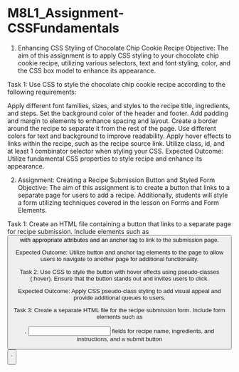# M8L1_Assignment-CSSFundamentals

1.  Enhancing CSS Styling of Chocolate Chip Cookie Recipe
Objective: The aim of this assignment is to apply CSS styling to your chocolate chip cookie recipe, utilizing various selectors, text and font styling, color, and the CSS box model to enhance its appearance.

Task 1: Use CSS to style the chocolate chip cookie recipe according to the following requirements:

Apply different font families, sizes, and styles to the recipe title, ingredients, and steps.
Set the background color of the header and footer.
Add padding and margin to elements to enhance spacing and layout.
Create a border around the recipe to separate it from the rest of the page.
Use different colors for text and background to improve readability.
Apply hover effects to links within the recipe, such as the recipe source link.
Utilize class, id, and at least 1 combinator selector when styling your CSS. 
Expected Outcome: Utilize fundamental CSS properties to style recipe and enhance its appearance.



2. Assignment: Creating a Recipe Submission Button and Styled Form
Objective: The aim of this assignment is to create a button that links to a separate page for users to add a recipe. Additionally, students will style a form utilizing techniques covered in the lesson on Forms and Form Elements.

Task 1: Create an HTML file containing a button that links to a separate page for recipe submission. Include elements such as <button> with appropriate attributes and an anchor tag <a> to link to the submission page.

Expected Outcome: Utilize button and anchor tag elements to the page to allow users to navigate to another page for additional functionality.



Task 2: Use CSS to style the button with hover effects using pseudo-classes (:hover). Ensure that the button stands out and invites users to click.

Expected Outcome: Apply CSS pseudo-class styling to add visual appeal and provide additional queues to users.



Task 3: Create a separate HTML file for the recipe submission form. Include form elements such as <form>, <input> fields for recipe name, ingredients, and instructions, and a submit button <button>.
